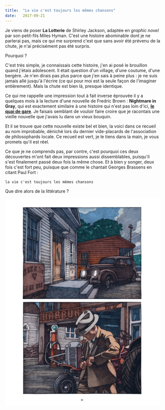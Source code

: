 ```yaml
---
title:  "La vie c'est toujours les mêmes chansons"
date:   2017-09-21
---
```

Je viens de poser **La Lotterie** de Shirley Jackson, adaptée en
*graphic novel* par son petit-fils Miles Hyman. C'est une histoire
abominable dont je ne parlerai pas, mais ce qui me surprend c'est que
sans avoir été prévenu de la chute, je n'ai précisément pas été
surpris.

Pourquoi ?

C'est très simple, je connaissais cette histoire, j'en ai posé le
brouillon quand j'étais adolescent. Il était question d'un village,
d'une coutume, d'une bergère. Je n'en dirais pas plus parce que j'en
sais à peine plus : je ne suis jamais allé jusqu'à l'écrire (ce qui
pour moi est la seule façon de l'imaginer entièrement). Mais la chute
est bien là, presque identique.

Ce qui me rappelle une impression tout à fait inverse éprouvée il y a
quelques mois à la lecture d'une nouvelle de Fredric Brown :
**Nightmare in Gray**, qui est exactement similaire à une histoire qui
n'est pas loin d'ici,
**[le quai de gare](/2012/03/19/le-quai-de-gare.html)**.
Je faisais semblant de vouloir faire croire que je racontais une
vieille nouvelle que j'avais lu dans un vieux bouquin.

Et il se trouve que cette nouvelle existe bel et bien, la voici dans
ce recueil au nom improbable, déniché lors du dernier vide-placards de
l'association de philosophards locale. Ce recueil est vert, je le
tiens dans la main, je vous promets qu'il est réel.

Ce que je ne comprends pas, par contre, c'est pourquoi ces deux
découvertes m'ont fait deux impressions aussi dissemblables, puisqu'il
s'est finalement passé deux fois la même chose. Et à bien y songer,
deux fois c'est fort peu, puisque que comme le chantait Georges
Brassens en citant Paul Fort :

    la vie c'est toujours les mêmes chansons

Que dire alors de la littérature ?

![La lotterie](/images/2017-09-21-la-lotterie.jpg)